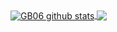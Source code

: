 <a href="https://github.com/anuraghazra/github-readme-stats">
  <img align="center" src="https://github-readme-stats.vercel.app/api?username=GB06&show_icons=true&include_all_commits=true&theme=material-palenight&count_private=true" alt="GB06 github stats" />
</a>
<a href="https://github.com/anuraghazra/github-readme-stats">
  <img align="center" src="https://github-readme-stats.vercel.app/api/top-langs/?username=GB06&layout=compact&theme=material-palenight" />
</a>
